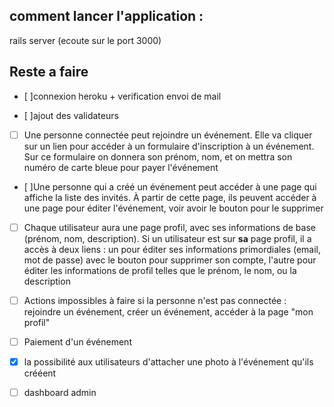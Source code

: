 ## comment lancer l'application :

rails server (ecoute sur le port 3000)



## Reste a faire
- [ ]connexion heroku + verification envoi de mail 

- [ ]ajout des validateurs

- [ ] Une personne connectée peut rejoindre un événement. Elle va cliquer sur un lien pour accéder à un formulaire d'inscription à un événement. Sur ce formulaire on donnera son prénom, nom, et on mettra son numéro de carte bleue pour payer l'événement

- [ ]Une personne qui a créé un événement peut accéder à une page qui affiche la liste des invités. À partir de cette page, ils peuvent accéder à une page pour éditer l'événement, voir avoir le bouton pour le supprimer

- [ ] Chaque utilisateur aura une page profil, avec ses informations de base (prénom, nom, description). Si un utilisateur est sur **sa** page profil, il a accès à deux liens : un pour éditer ses informations primordiales (email, mot de passe) avec le bouton pour supprimer son compte, l'autre pour éditer les informations de profil telles que le prénom, le nom, ou la description

- [ ] Actions impossibles à faire si la personne n'est pas connectée : rejoindre un événement, créer un événement, accéder à la page "mon profil"

- [ ] Paiement d'un événement

- [x] la possibilité aux utilisateurs d'attacher une photo à l'événement qu'ils crééent

- [ ] dashboard admin

